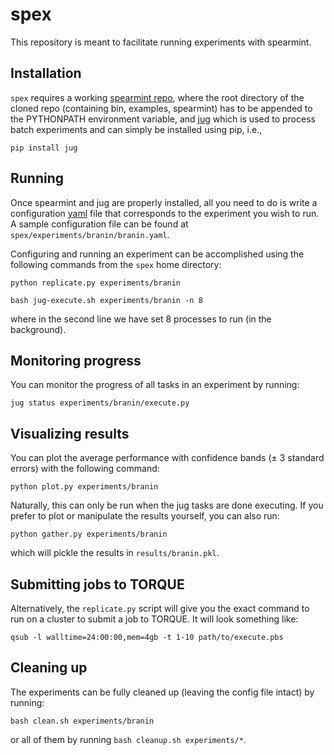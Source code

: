 spex
====

This repository is meant to facilitate running experiments with
spearmint.

Installation
--------------

`spex` requires a working
[spearmint repo](http://github.com/JasperSnoek/spearmint "spearmint"),
where the root directory of the cloned repo (containing bin, examples,
spearmint) has to be appended to the PYTHONPATH environment variable,
and [jug](http://luispedro.org/software/jug "jug") which is used to
process batch experiments and can simply be installed using pip, i.e.,

    pip install jug

Running
-----------

Once spearmint and jug are properly installed, all you need to do is
write a configuration [yaml](http://www.yaml.org/ "yaml") file that
corresponds to the experiment you wish to run. A sample configuration
file can be found at `spex/experiments/branin/branin.yaml`.

Configuring and running an experiment can be accomplished using
the following commands from the `spex` home directory:

    python replicate.py experiments/branin

    bash jug-execute.sh experiments/branin -n 8

where in the second line we have set 8 processes to run (in the
background).

Monitoring progress
--------------------------

You can monitor the progress of all tasks in an experiment by running:

    jug status experiments/branin/execute.py


Visualizing results
------------------------

You can plot the average performance with confidence bands (± 3
standard errors) with the following command:

    python plot.py experiments/branin

Naturally, this can only be run when the jug tasks are done executing.
If you prefer to plot or manipulate the results yourself, you can
also run:

    python gather.py experiments/branin

which will pickle the results in `results/branin.pkl`.

Submitting jobs to TORQUE
-------------------------------------

Alternatively, the `replicate.py` script will give you the exact
command to run on a cluster to submit a job to TORQUE. It will look
something like:

    qsub -l walltime=24:00:00,mem=4gb -t 1-10 path/to/execute.pbs

Cleaning up
----------------

The experiments can be fully cleaned up (leaving the config file
intact) by running:

    bash clean.sh experiments/branin

or all of them by running `bash cleanup.sh experiments/*`.